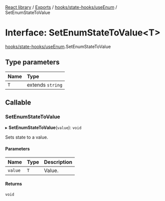 [React library](../index.md) / [Exports](../modules.md) / [hooks/state-hooks/useEnum](../modules/hooks_state_hooks_useEnum.md) / SetEnumStateToValue

# Interface: SetEnumStateToValue\<T\>

[hooks/state-hooks/useEnum](../modules/hooks_state_hooks_useEnum.md).SetEnumStateToValue

## Type parameters

| Name | Type |
| :------ | :------ |
| `T` | extends `string` |

## Callable

### SetEnumStateToValue

▸ **SetEnumStateToValue**(`value`): `void`

Sets state to a value.

#### Parameters

| Name | Type | Description |
| :------ | :------ | :------ |
| `value` | `T` | Value. |

#### Returns

`void`
